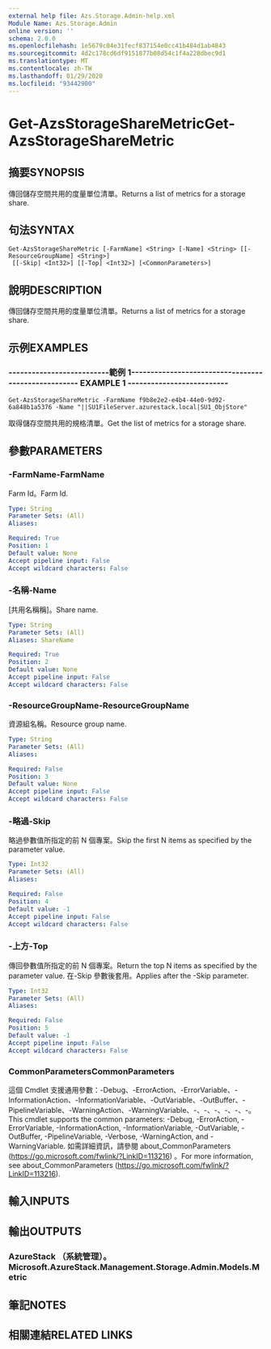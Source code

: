 ```yaml
---
external help file: Azs.Storage.Admin-help.xml
Module Name: Azs.Storage.Admin
online version: ''
schema: 2.0.0
ms.openlocfilehash: 1e5679c04e31fecf837154e0cc41b484d1ab4843
ms.sourcegitcommit: 4d2c178cd6df9151877b08d54c1f4a228dbec9d1
ms.translationtype: MT
ms.contentlocale: zh-TW
ms.lasthandoff: 01/29/2020
ms.locfileid: "93442900"
---
```

# <span data-ttu-id="78c06-101">Get-AzsStorageShareMetric</span><span class="sxs-lookup"><span data-stu-id="78c06-101">Get-AzsStorageShareMetric</span></span>

## <span data-ttu-id="78c06-102">摘要</span><span class="sxs-lookup"><span data-stu-id="78c06-102">SYNOPSIS</span></span>
<span data-ttu-id="78c06-103">傳回儲存空間共用的度量單位清單。</span><span class="sxs-lookup"><span data-stu-id="78c06-103">Returns a list of metrics for a storage share.</span></span>

## <span data-ttu-id="78c06-104">句法</span><span class="sxs-lookup"><span data-stu-id="78c06-104">SYNTAX</span></span>

```
Get-AzsStorageShareMetric [-FarmName] <String> [-Name] <String> [[-ResourceGroupName] <String>]
 [[-Skip] <Int32>] [[-Top] <Int32>] [<CommonParameters>]
```

## <span data-ttu-id="78c06-105">說明</span><span class="sxs-lookup"><span data-stu-id="78c06-105">DESCRIPTION</span></span>
<span data-ttu-id="78c06-106">傳回儲存空間共用的度量單位清單。</span><span class="sxs-lookup"><span data-stu-id="78c06-106">Returns a list of metrics for a storage share.</span></span>

## <span data-ttu-id="78c06-107">示例</span><span class="sxs-lookup"><span data-stu-id="78c06-107">EXAMPLES</span></span>

### <span data-ttu-id="78c06-108">--------------------------範例 1--------------------------</span><span class="sxs-lookup"><span data-stu-id="78c06-108">-------------------------- EXAMPLE 1 --------------------------</span></span>
```
Get-AzsStorageShareMetric -FarmName f9b8e2e2-e4b4-44e0-9d92-6a848b1a5376 -Name "||SU1FileServer.azurestack.local|SU1_ObjStore"
```

<span data-ttu-id="78c06-109">取得儲存空間共用的規格清單。</span><span class="sxs-lookup"><span data-stu-id="78c06-109">Get the list of metrics for a storage share.</span></span>

## <span data-ttu-id="78c06-110">參數</span><span class="sxs-lookup"><span data-stu-id="78c06-110">PARAMETERS</span></span>

### <span data-ttu-id="78c06-111">-FarmName</span><span class="sxs-lookup"><span data-stu-id="78c06-111">-FarmName</span></span>
<span data-ttu-id="78c06-112">Farm Id。</span><span class="sxs-lookup"><span data-stu-id="78c06-112">Farm Id.</span></span>

```yaml
Type: String
Parameter Sets: (All)
Aliases: 

Required: True
Position: 1
Default value: None
Accept pipeline input: False
Accept wildcard characters: False
```

### <span data-ttu-id="78c06-113">-名稱</span><span class="sxs-lookup"><span data-stu-id="78c06-113">-Name</span></span>
<span data-ttu-id="78c06-114">[共用名稱稱]。</span><span class="sxs-lookup"><span data-stu-id="78c06-114">Share name.</span></span>

```yaml
Type: String
Parameter Sets: (All)
Aliases: ShareName

Required: True
Position: 2
Default value: None
Accept pipeline input: False
Accept wildcard characters: False
```

### <span data-ttu-id="78c06-115">-ResourceGroupName</span><span class="sxs-lookup"><span data-stu-id="78c06-115">-ResourceGroupName</span></span>
<span data-ttu-id="78c06-116">資源組名稱。</span><span class="sxs-lookup"><span data-stu-id="78c06-116">Resource group name.</span></span>

```yaml
Type: String
Parameter Sets: (All)
Aliases: 

Required: False
Position: 3
Default value: None
Accept pipeline input: False
Accept wildcard characters: False
```

### <span data-ttu-id="78c06-117">-略過</span><span class="sxs-lookup"><span data-stu-id="78c06-117">-Skip</span></span>
<span data-ttu-id="78c06-118">略過參數值所指定的前 N 個專案。</span><span class="sxs-lookup"><span data-stu-id="78c06-118">Skip the first N items as specified by the parameter value.</span></span>

```yaml
Type: Int32
Parameter Sets: (All)
Aliases: 

Required: False
Position: 4
Default value: -1
Accept pipeline input: False
Accept wildcard characters: False
```

### <span data-ttu-id="78c06-119">-上方</span><span class="sxs-lookup"><span data-stu-id="78c06-119">-Top</span></span>
<span data-ttu-id="78c06-120">傳回參數值所指定的前 N 個專案。</span><span class="sxs-lookup"><span data-stu-id="78c06-120">Return the top N items as specified by the parameter value.</span></span>
<span data-ttu-id="78c06-121">在-Skip 參數後套用。</span><span class="sxs-lookup"><span data-stu-id="78c06-121">Applies after the -Skip parameter.</span></span>

```yaml
Type: Int32
Parameter Sets: (All)
Aliases: 

Required: False
Position: 5
Default value: -1
Accept pipeline input: False
Accept wildcard characters: False
```

### <span data-ttu-id="78c06-122">CommonParameters</span><span class="sxs-lookup"><span data-stu-id="78c06-122">CommonParameters</span></span>
<span data-ttu-id="78c06-123">這個 Cmdlet 支援通用參數：-Debug、-ErrorAction、-ErrorVariable、-InformationAction、-InformationVariable、-OutVariable、-OutBuffer、-PipelineVariable、-WarningAction、-WarningVariable、-、-、-、-、-、-。</span><span class="sxs-lookup"><span data-stu-id="78c06-123">This cmdlet supports the common parameters: -Debug, -ErrorAction, -ErrorVariable, -InformationAction, -InformationVariable, -OutVariable, -OutBuffer, -PipelineVariable, -Verbose, -WarningAction, and -WarningVariable.</span></span> <span data-ttu-id="78c06-124">如需詳細資訊，請參閱 about_CommonParameters (https://go.microsoft.com/fwlink/?LinkID=113216) 。</span><span class="sxs-lookup"><span data-stu-id="78c06-124">For more information, see about_CommonParameters (https://go.microsoft.com/fwlink/?LinkID=113216).</span></span>

## <span data-ttu-id="78c06-125">輸入</span><span class="sxs-lookup"><span data-stu-id="78c06-125">INPUTS</span></span>

## <span data-ttu-id="78c06-126">輸出</span><span class="sxs-lookup"><span data-stu-id="78c06-126">OUTPUTS</span></span>

### <span data-ttu-id="78c06-127">AzureStack （系統管理）。</span><span class="sxs-lookup"><span data-stu-id="78c06-127">Microsoft.AzureStack.Management.Storage.Admin.Models.Metric</span></span>

## <span data-ttu-id="78c06-128">筆記</span><span class="sxs-lookup"><span data-stu-id="78c06-128">NOTES</span></span>

## <span data-ttu-id="78c06-129">相關連結</span><span class="sxs-lookup"><span data-stu-id="78c06-129">RELATED LINKS</span></span>

